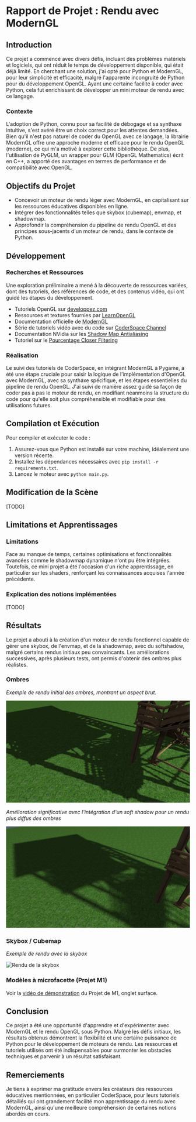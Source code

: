 # Rapport de Projet : Rendu avec ModernGL

## Introduction

Ce projet a commencé avec divers défis, incluant des problèmes matériels et logiciels, qui ont réduit le temps de développement disponible, qui était déjà limité. En cherchant une solution, j'ai opté pour Python et ModernGL, pour leur simplicité et efficacité, malgré l'apparente incongruité de Python pour du développement OpenGL. Ayant une certaine facilité à coder avec Python, cela fut enrichissant de développer un mini moteur de rendu avec ce langage. 

### Contexte

L'adoption de Python, connu pour sa facilité de débogage et sa synthaxe intuitive, s'est avéré être un choix correct pour les attentes demandées. Bien qu'il n'est pas naturel de coder du OpenGL avec ce langage, la librairie ModernGL offre une approche moderne et efficace pour le rendu OpenGL (moderne), ce qui m'a motivé à explorer cette bibliothèque. De plus, l'utilisation de PyGLM, un wrapper pour GLM (OpenGL Mathematics) écrit en C++, a apporté des avantages en termes de performance et de compatibilité avec OpenGL.

## Objectifs du Projet

- Concevoir un moteur de rendu léger avec ModernGL, en capitalisant sur les ressources éducatives disponibles en ligne.
- Intégrer des fonctionnalités telles que skybox (cubemap), envmap, et shadowmap.
- Approfondir la compréhension du pipeline de rendu OpenGL et des principes sous-jacents d'un moteur de rendu, dans le contexte de Python.

## Développement

### Recherches et Ressources

Une exploration préliminaire a mené à la découverte de ressources variées, dont des tutoriels, des références de code, et des contenus vidéo, qui ont guidé les étapes du développement.

- Tutoriels OpenGL sur [developpez.com](https://opengl.developpez.com/tutoriels/apprendre-opengl/?page=glossaire)
- Ressources et textures fournies par [LearnOpenGL](https://github.com/JoeyDeVries/LearnOpenGL/tree/master/resources/textures)
- Documentation officielle de [ModernGL](https://moderngl.readthedocs.io/en/5.8.2/)
- Série de tutoriels vidéo avec du code sur [CoderSpace Channel](https://www.youtube.com/@CoderSpaceChannel)
- Documentation NVidia sur les [Shadow Map Antialiasing ](https://developer.nvidia.com/gpugems/gpugems/part-ii-lighting-and-shadows/chapter-11-shadow-map-antialiasing)
- Tutoriel sur le [Pourcentage Closer Filtering](https://ogldev.org/www/tutorial42/tutorial42.html)

### Réalisation

Le suivi des tutoriels de CoderSpace, en intégrant ModernGL à Pygame, a été une étape cruciale pour saisir la logique de l'implémentation d'OpenGL avec ModernGL, avec sa synthaxe spécifique, et les étapes essentielles du pipeline de rendu OpenGL. J'ai suivi de manière assez guidé sa façon de coder pas à pas le moteur de rendu, en modifiant néanmoins la structure du code pour qu'elle soit plus compréhensible et modifiable pour des utilisations futures. 

## Compilation et Exécution 

Pour compiler et exécuter le code :

1. Assurez-vous que Python est installé sur votre machine, idéalement une version récente.
2. Installez les dépendances nécessaires avec `pip install -r requirements.txt`.
3. Lancez le moteur avec `python main.py`.

## Modification de la Scène 

[TODO]

## Limitations et Apprentissages

### Limitations 

Face au manque de temps, certaines optimisations et fonctionnalités avancées comme le shadowmap dynamique n'ont pu être intégrées. Toutefois, ce mini projet a été l'occasion d'un riche apprentissage, en particulier sur les shaders, renforçant les connaissances acquises l'année précédente.

### Explication des notions implémentées

[TODO]

## Résultats

Le projet a abouti à la création d'un moteur de rendu fonctionnel capable de gérer une skybox, de l'envmap, et de la shadowmap, avec du softshadow, malgré certains rendus initiaux peu convaincants. Les améliorations successives, après plusieurs tests, ont permis d'obtenir des ombres plus réalistes.

### Ombres 

*Exemple de rendu initial des ombres, montrant un aspect brut.*

![Ombre avec shadowmap](https://github.com/Gowthraven/projet_ModernGL/blob/main/images/shadow_1.png)

*Amélioration significative avec l'intégration d'un soft shadow pour un rendu plus diffus des ombres*

![Ombre avec shadowmap](https://github.com/Gowthraven/projet_ModernGL/blob/main/images/shadow_2.1.png)

### Skybox / Cubemap 

*Exemple de rendu avec la skybox*

![Rendu de la skybox](https://github.com/Gowthraven/projet_ModernGL/blob/main/images/skybox_render.gif)

### Modèles à microfacette (Projet M1)

Voir la [vidéo de démonstration](https://www.youtube.com/watch?v=lCydYZzcLg0) du Projet de M1, onglet surface. 



## Conclusion

Ce projet a été une opportunité d'apprendre et d'expérimenter avec ModernGL et le rendu OpenGL sous Python. Malgré les défis initiaux, les résultats obtenus démontrent la flexibilité et une certaine puissance de Python pour le développement de moteurs de rendu. Les ressources et tutoriels utilisés ont été indispensables pour surmonter les obstacles techniques et parvenir à un résultat satisfaisant.

## Remerciements

Je tiens à exprimer ma gratitude envers les créateurs des ressources éducatives mentionnées, en particulier CoderSpace, pour leurs tutoriels détaillés qui ont grandement facilité mon apprentissage du rendu avec ModernGL, ainsi qu'une meilleure compréhension de certaines notions abordés en cours.

